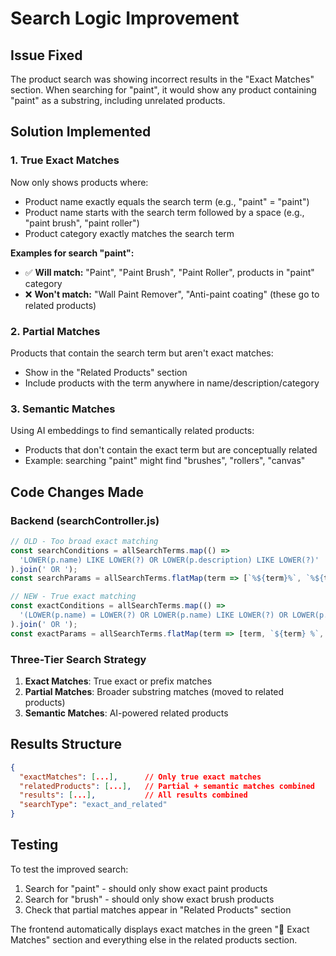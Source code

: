 # Search Logic Improvement

## Issue Fixed
The product search was showing incorrect results in the "Exact Matches" section. When searching for "paint", it would show any product containing "paint" as a substring, including unrelated products.

## Solution Implemented

### 1. **True Exact Matches**
Now only shows products where:
- Product name exactly equals the search term (e.g., "paint" = "paint")
- Product name starts with the search term followed by a space (e.g., "paint brush", "paint roller")
- Product category exactly matches the search term

**Examples for search "paint":**
- ✅ **Will match:** "Paint", "Paint Brush", "Paint Roller", products in "paint" category
- ❌ **Won't match:** "Wall Paint Remover", "Anti-paint coating" (these go to related products)

### 2. **Partial Matches** 
Products that contain the search term but aren't exact matches:
- Show in the "Related Products" section
- Include products with the term anywhere in name/description/category

### 3. **Semantic Matches**
Using AI embeddings to find semantically related products:
- Products that don't contain the exact term but are conceptually related
- Example: searching "paint" might find "brushes", "rollers", "canvas"

## Code Changes Made

### Backend (searchController.js)
```javascript
// OLD - Too broad exact matching
const searchConditions = allSearchTerms.map(() => 
  'LOWER(p.name) LIKE LOWER(?) OR LOWER(p.description) LIKE LOWER(?)'
).join(' OR ');
const searchParams = allSearchTerms.flatMap(term => [`%${term}%`, `%${term}%`]);

// NEW - True exact matching
const exactConditions = allSearchTerms.map(() => 
  '(LOWER(p.name) = LOWER(?) OR LOWER(p.name) LIKE LOWER(?) OR LOWER(p.category) = LOWER(?))'
).join(' OR ');
const exactParams = allSearchTerms.flatMap(term => [term, `${term} %`, term]);
```

### Three-Tier Search Strategy
1. **Exact Matches**: True exact or prefix matches
2. **Partial Matches**: Broader substring matches (moved to related products)
3. **Semantic Matches**: AI-powered related products

## Results Structure
```json
{
  "exactMatches": [...],      // Only true exact matches
  "relatedProducts": [...],   // Partial + semantic matches combined
  "results": [...],           // All results combined
  "searchType": "exact_and_related"
}
```

## Testing
To test the improved search:
1. Search for "paint" - should only show exact paint products
2. Search for "brush" - should only show exact brush products  
3. Check that partial matches appear in "Related Products" section

The frontend automatically displays exact matches in the green "🎯 Exact Matches" section and everything else in the related products section.